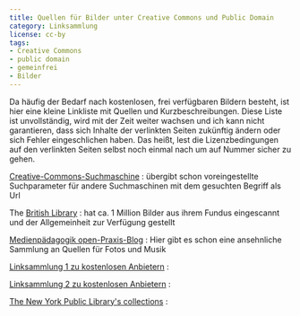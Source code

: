 ```yaml
---
title: Quellen für Bilder unter Creative Commons und Public Domain
category: Linksammlung
license: cc-by
tags:
- Creative Commons
- public domain
- gemeinfrei
- Bilder
---
```


Da häufig der Bedarf nach kostenlosen, frei verfügbaren Bildern besteht, ist hier eine kleine Linkliste mit Quellen und Kurzbeschreibungen. Diese Liste ist unvollständig, wird mit der Zeit weiter wachsen und ich kann nicht garantieren, dass sich Inhalte der verlinkten Seiten zukünftig ändern oder sich Fehler eingeschlichen haben. Das heißt, lest die Lizenzbedingungen auf den verlinkten Seiten selbst noch einmal nach um auf Nummer sicher zu gehen.

[Creative-Commons-Suchmaschine](http://search.creativecommons.org/)
: übergibt schon voreingestellte Suchparameter für andere Suchmaschinen mit dem gesuchten Begriff als Url

The [British Library](https://www.flickr.com/photos/britishlibrary/with/11058703393/)
: hat ca. 1 Million Bilder aus ihrem Fundus eingescannt und der Allgemeinheit zur Verfügung gestellt

[Medienpädagogik open-Praxis-Blog](https://www.medienpaedagogik-praxis.de/kostenlose-medien/freie-fotos/)
: Hier gibt es schon eine ansehnliche Sammlung an Quellen für Fotos und Musik

[Linksammlung 1 zu kostenlosen Anbietern](http://www.unternehmer.de/it-technik/178946-absolut-kostenlose-bilder)
: 

[Linksammlung 2 zu kostenlosen Anbietern](http://community.blogs.rpi-virtuell.net/2015/10/22/freie-bildungsmedien-mehr-als-15-seiten-die-kostenlose-bilder-fuer-dich-anbieten/)
: 

[The New York Public Library's collections](http://digitalcollections.nypl.org/)
: 